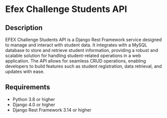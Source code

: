 # Efex Challenge Students API

## Description

EFEX Challenge Students API is a Django Rest Framework service designed to manage and interact with student data. It integrates with a MySQL database to store and retrieve student information, providing a robust and scalable solution for handling student-related operations in a web application. The API allows for seamless CRUD operations, enabling developers to build features such as student registration, data retrieval, and updates with ease.



## Requirements

- Python 3.8 or higher
- Django 4.0 or higher
- Django Rest Framework 3.14 or higher
